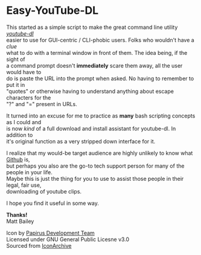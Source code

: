 # Easy-YouTube-DL

This started as a simple script to make the great command line utility [_youtube-dl_](https://yt-dl.org/)\
easier to use for GUI-centric / CLI-phobic users. Folks who wouldn't have a _clue_ \
what to do with a terminal window in front of them. The idea being, if the sight of \
a command prompt doesn't **immediately** scare them away, all the user would have to \
do is paste the URL into the prompt when asked. No having to remember to put it in \
"quotes" or otherwise having to understand anything about escape characters for the \
 "?" and "=" present in URLs.

It turned into an excuse for me to practice as **many** bash scripting concepts as I could and\
is now _kind_ of a full download and install assistant for youtube-dl. In addition to\
it's original function as a very stripped down interface for it.

I realize that my would-be target audience are highly unlikely to know what [Github](https://github.com/) is,\
but perhaps you also are the go-to tech support person for many of the people in your life.\
Maybe this is just the thing for you to use to assist those people in their legal, fair use,\
downloading of youtube clips.

I hope you find it useful in some way.

**Thanks!**\
Matt Bailey

Icon by [Papirus Development Team](https://github.com/PapirusDevelopmentTeam)\
Licensed under GNU General Public Licesne v3.0\
Sourced from [IconArchive](https://iconarchive.com/show/papirus-apps-icons-by-papirus-team/youtube-dl-icon.html)
